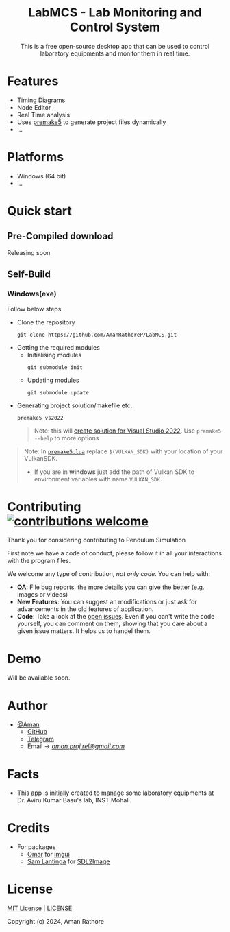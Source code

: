<div align="center">
  <h1>LabMCS - Lab Monitoring and Control System</h1>
</div>

<p align="center">
  This is a free open-source desktop app that can be used to control laboratory equipments and monitor them in real time.
</p>


# Features

* Timing Diagrams
* Node Editor
* Real Time analysis
* Uses [premake5](https://premake.github.io/) to generate project files dynamically
* ...

# Platforms

* Windows (64 bit)
* ...

# Quick start

## Pre-Compiled download
Releasing soon

## Self-Build

### Windows(exe)

Follow below steps

* Clone the repository
  ```
  git clone https://github.com/AmanRathoreP/LabMCS.git
  ```
* Getting the required modules
  * Initialising modules
    ```
    git submodule init
    ```
  * Updating modules
    ```
    git submodule update
    ```
* Generating project solution/makefile etc.
  ```
  premake5 vs2022
  ```
  > Note: this will [create solution for Visual Studio 2022](https://premake.github.io/docs/Using-Premake/#using-premake-to-generate-project-files). Use `premake5 --help` to more options
> Note: In [`premake5.lua`](premake5.lua) replace `$(VULKAN_SDK)` with your location of your VulkanSDK.
> * If you are in **windows** just add the path of Vulkan SDK to environment variables with name `VULKAN_SDK`.
# Contributing [![contributions welcome](https://img.shields.io/badge/contributions-welcome-brightgreen.svg?style=flat)](issues.md)

Thank you for considering contributing to Pendulum Simulation

First note we have a code of conduct, please follow it in all your interactions with the program files.

We welcome any type of contribution, _not only code_. You can help with:
- **QA**: File bug reports, the more details you can give the better (e.g. images or videos)
- **New Features**: You can suggest an modifications or just ask for advancements in the old features of application.
- **Code**: Take a look at the [open issues](issues.md). Even if you can't write the code yourself, you can comment on them, showing that you care about a given issue matters. It helps us to handel them.

# Demo
Will be available soon.

# Author

- [@Aman](https://www.github.com/AmanRathoreP)
   - [GitHub](https://www.github.com/AmanRathoreP)
   - [Telegram](https://t.me/aman0864)
   - Email -> *aman.proj.rel@gmail.com*

# Facts
* This app is initially created to manage some laboratory equipments at Dr. Aviru Kumar Basu's lab, INST Mohali. 

# Credits
* For packages
  * [Omar](https://github.com/ocornut) for [imgui](https://github.com/ocornut/imgui)
  * [Sam Lantinga](https://github.com/slouken) for [SDL2Image](https://github.com/libsdl-org/SDL_image)


# License

[MIT License](https://choosealicense.com/licenses/mit/) | [LICENSE](LICENSE/)

Copyright (c) 2024, Aman Rathore